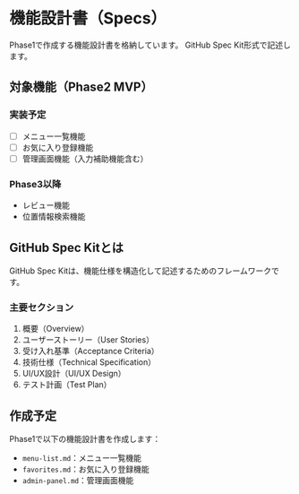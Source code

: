 # 機能設計書（Specs）

Phase1で作成する機能設計書を格納しています。
GitHub Spec Kit形式で記述します。

## 対象機能（Phase2 MVP）

### 実装予定
- [ ] メニュー一覧機能
- [ ] お気に入り登録機能
- [ ] 管理画面機能（入力補助機能含む）

### Phase3以降
- レビュー機能
- 位置情報検索機能

## GitHub Spec Kitとは

GitHub Spec Kitは、機能仕様を構造化して記述するためのフレームワークです。

### 主要セクション
1. 概要（Overview）
2. ユーザーストーリー（User Stories）
3. 受け入れ基準（Acceptance Criteria）
4. 技術仕様（Technical Specification）
5. UI/UX設計（UI/UX Design）
6. テスト計画（Test Plan）

## 作成予定

Phase1で以下の機能設計書を作成します：
- `menu-list.md`：メニュー一覧機能
- `favorites.md`：お気に入り登録機能
- `admin-panel.md`：管理画面機能
